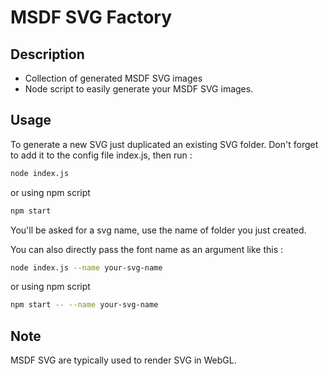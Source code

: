 # MSDF SVG Factory

## Description

- Collection of generated MSDF SVG images 
- Node script to easily generate your MSDF SVG images.

## Usage

To generate a new SVG just duplicated an existing SVG folder. Don't forget to add it to the config file index.js, then run :

```bash
node index.js
```

or using npm script

```bash
npm start
```

You'll be asked for a svg name, use the name of folder you just created.

You can also directly pass the font name as an argument like this :

```bash
node index.js --name your-svg-name
```

or using npm script

```bash
npm start -- --name your-svg-name
```

## Note

MSDF SVG are typically used to render SVG in WebGL.

